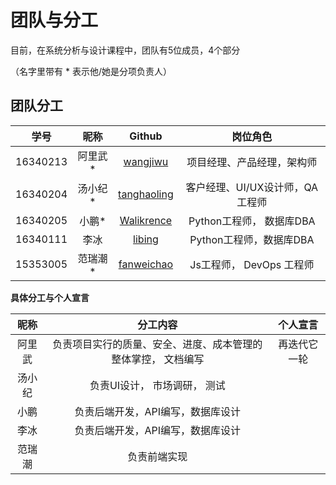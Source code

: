 

# 团队与分工

目前，在系统分析与设计课程中，团队有5位成员，4个部分


（名字里带有 * 表示他/她是分项负责人）

## 团队分工

|学号|昵称|Github|岗位角色|
|:--:|:--:|:--:|:--:|
|16340213|阿里武*|[wangjiwu](https://github.com/wangjiwu)|项目经理、产品经理，架构师|
|16340204|汤小纪*|[tanghaoling](https://github.com/)|客户经理、UI/UX设计师，QA 工程师|
|16340205|小鹏*|[Walikrence](https://github.com/Walikrence)|Python工程师， 数据库DBA|
|16340111|李冰|[libing](https://github.com/)|Python工程师，数据库DBA|
|15353005|范瑞潮*|[fanweichao](https://github.com/)|Js工程师， DevOps 工程师|



**具体分工与个人宣言**

|昵称|分工内容|个人宣言|
|:--:|:--:|:--:|
|阿里武|负责项目实行的质量、安全、进度、成本管理的整体掌控， 文档编写|再迭代它一轮|
|汤小纪|负责UI设计， 市场调研， 测试||
|小鹏|负责后端开发，API编写，数据库设计||
|李冰|负责后端开发，API编写，数据库设计||
|范瑞潮|负责前端实现||